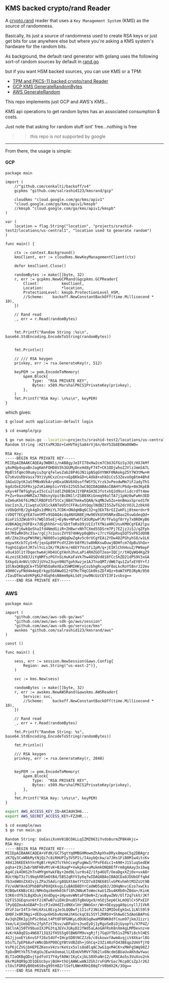 ## KMS backed crypto/rand Reader   

A [crypto.rand](https://pkg.go.dev/crypto/rand) reader that uses a `Key Management System` (KMS) as the source of randomness.

Basically, its just a source of randomness used to create RSA keys or just get bits for use anywhere else but where you're asking a KMS system's hardware for the random bits.

As background, the default rand generator with golang uses the following sort-of random sources by default in [rand.go](https://go.dev/src/crypto/rand/rand.go)

but if you want HSM backed sources, you can use KMS or a TPM:

- [TPM and PKCS-11 backed crypto/rand Reader](https://github.com/salrashid123/tpmrand)
- [GCP KMS GenerateRandomBytes](https://cloud.google.com/kms/docs/samples/kms-generate-random-bytes)
- [AWS GenerateRandom](https://docs.aws.amazon.com/kms/latest/APIReference/API_GenerateRandom.html)

This repo implements just GCP and AWS's KMS...

KMS api operations to get random bytes has an associated consumption $ costs.

Just note that asking for random stuff isnt' free...nothing is free

>> this repo is *not* supported by google

---

From there, the usage is simple:

#### GCP 

```golang
package main

import (
	//"github.com/cenkalti/backoff/v4"
	gcpkms "github.com/salrashid123/kmsrand/gcp"

	cloudkms "cloud.google.com/go/kms/apiv1"
	"cloud.google.com/go/kms/apiv1/kmspb"
	//kmspb "cloud.google.com/go/kms/apiv1/kmspb"
)

var (
	location = flag.String("location", "projects/srashid-test2/locations/us-central1", "location used to generate random")
)

func main() {

	ctx := context.Background()
	kmsClient, err := cloudkms.NewKeyManagementClient(ctx)

	defer kmsClient.Close()

	randomBytes := make([]byte, 32)
	r, err := gcpkms.NewGCPRand(&gcpkms.GCPReader{
		Client:          kmsClient,
		Location:        *location,
		ProtectionLevel: kmspb.ProtectionLevel_HSM,
		//Scheme:    backoff.NewConstantBackOff(time.Millisecond * 10),
	})

	// Rand read
	_, err = r.Read(randomBytes)


	fmt.Printf("Random String :%s\n", base64.StdEncoding.EncodeToString(randomBytes))


	fmt.Println()

	// /// RSA keygen
	privkey, err := rsa.GenerateKey(r, 512)

	keyPEM := pem.EncodeToMemory(
		&pem.Block{
			Type:  "RSA PRIVATE KEY",
			Bytes: x509.MarshalPKCS1PrivateKey(privkey),
		},
	)
	fmt.Printf("RSA Key: \n%s\n", keyPEM)
}
```

which gives:

```bash
$ gcloud auth application-default login

$ cd example/gcp

$ go run main.go --location=projects/srashid-test2/locations/us-central1
Random String :H2ttxPK3Dz+CeHVTmjSa84rVj6n/0nY5Ib8EOWa00W0=

RSA Key: 
-----BEGIN RSA PRIVATE KEY-----
MIIEpAIBAAKCAQEAy3WBNli/nAB8gyJeIFI70xHw2cm7CbUJGfGiSyJQt/HXJkMf
yAvMdp4vpaBnJagKmhFOHD8V3h3GUMyDnxHd8yF74T+CK1ODjwhoZJVlzJmmSA7L
MpBlSfqmcO0umyiu3qrqfelwsZab28P4GJN1ipNSqGVYNKF0NAokgZ5Y7W3tMw+H
G7sKvUsRbVasx79YiVyHCxzCnz+xEpBKkGD+L4dk8+xhkDiCs53ZevoOg8tm4Bhd
3AGoUJptKJaSfMNxNVkAryHDxaGNV6XOsoffWSY5LYrzk3vPeodwMm7iFJadyThS
kgdzOxE2GFRxjpZsKiAHp5ivYVEnI25G53wC8QIDAQABAoIBAHYcP6dp+8m3KpEB
uXyv4FTWfGghyLeI5cCu2lUdlZhDB3AJ1YBPASH3EJfotxhQJd9snlidcrdft4me
P+Zu+9axoHWRZaJ7N8snyVpitBcDN1lrZSB0XKiGnmq99alTA7j1pWz0wFwHn3ED
oZm6uKh6f6iMNJlRBOFU5f5tCxjBB47hmkw5QAN/kqMNJw5Zo+mnBmaxSpred1fK
UacIznJL/IiwqtuCUX1ckANTeU5tCFFAu1XtQqylNdBZI5SZwTG2dcVOJL2zbkXO
sVObQdYB/2gk4gDs1dMHiYL7CDK+ONdqHBq6C32+g3EkT6rGIZuHFLj8tmerdnr9
cVDQT7ECgYEA7omtMTv9SDAQ4cdq4NXGN8EjHw96VkUtH5NRxdDao2XvwGdeqQd+
8ioFiS3ZWubYFs7WQlO5eEj+EyNv+NPw6fCA5URpwPlM/fFwSgf8rYy7x0ROKyB6
eUBKAQqjhOFB+x7dEghhhGr+d/GbtTmRsO9jU1IzTXfNieHRCUsvKM0CgYEA2lpu
4+vzUfj6wkQeShaIfd4NmdGiiR+ZH8wrxNhTCXmd5SDSrm7Pj7EZjzJiSJ/qZFph
bS7MIwRH3hc31w/rgCj7c1uscZVY974HHyp0qBOs+i7rcYG6pRxqSQT5vP6IdQ9B
mR/ZXe2XvpPWtRWj/N8005vigNQqDwZqAv5c0rUCgYEAi2YDw4D2PGhyhS8/w1LK
eqywtKcb7CyS+R/jqsGp89FPcdY22Hrb8fMitw8HNXswDuwjBDHfcm7dpBuShQx+
foghG1qGntJR7xlYcLsIK/fRiNre/48EY7VxSfiIpM/q+jEIKlChhHvuZ/PW9epF
vOu41Ol1t7Dqechwm4jHb4UCgYAnhJhvLaPi4RHZGOT2ea+IQCjr/tHQyWQ4KgZ9
4LzeiSE3d8JJiYqNMfszPGYnSLHuKaFaVk7hw4OSQVd818fCcShZD21dPS9V3xGA
5Xkpdi4nNVitOVJjUYo23uyn9NUTgohXwzje1AJTnoQMT/dW67qu1ZafxEY8Y+fJ
1OlNxQKBgQCk+T5QFN5OaReXEa35WMIHKyyCozbhgRcxpOF8oLkcRoY58nrJ22mv
4OH0CvyFNd4m4epErkgp5G6WwOI2rQTHcTHqCGk0ksZDf4Qz+0aW7XPDJRpN/050
/IauDTmcwbVKPgKLF4Gqh6sN8mm9pkLSdtjnw9NcUzCEYI3F1vsbsg==
-----END RSA PRIVATE KEY-----
```

### AWS

```golang
package main

import (
	"github.com/aws/aws-sdk-go/aws"
	"github.com/aws/aws-sdk-go/aws/session"
	"github.com/aws/aws-sdk-go/service/kms"
	awskms "github.com/salrashid123/kmsrand/aws"
)

const ()

func main() {

	sess, err := session.NewSession(&aws.Config{
		Region: aws.String("us-east-2")},
	)

	svc := kms.New(sess)

	randomBytes := make([]byte, 32)
	r, err := awskms.NewAWSRand(&awskms.AWSReader{
		Service: svc,
		//Scheme:    backoff.NewConstantBackOff(time.Millisecond * 10),
	})

	// Rand read
	_, err = r.Read(randomBytes)

	fmt.Printf("Random String: %s", base64.StdEncoding.EncodeToString(randomBytes))

	fmt.Println()

	/// RSA keygen
	privkey, err := rsa.GenerateKey(r, 2048)


	keyPEM := pem.EncodeToMemory(
		&pem.Block{
			Type:  "RSA PRIVATE KEY",
			Bytes: x509.MarshalPKCS1PrivateKey(privkey),
		},
	)
	fmt.Printf("RSA Key: \n%s\n", keyPEM)
}

```

```bash
export AWS_ACCESS_KEY_ID=AKIAUH3H6...
export AWS_SECRET_ACCESS_KEY=FZ2HR...

$ cd example/aws
$ go run main.go 

Random String: UoEasiXvmV81BCOALLqIZMZ063iYvdo8urmZP8K4kjc=
RSA Key: 
-----BEGIN RSA PRIVATE KEY-----
MIIEpAIBAAKCAQEA+VFdK/GC75gtYq0MBGHMowmZhApXhxDRyx8mpeC5g2DBAgrz
zK7Qy3CxWBkMytNjQi7c8iRHUPIy3V5P2i/I4aybQckw/a7JHs1FiB0M1w4itcKv
404126KEEkhYnrRgBlrHyHJTcYkhCcegFugWw3/fPxFEdic1+A90+J1SluqSedEW
pqha+I9jZwbrbNFH8vMtvK+BJAaqP+Vwkpko+uMukmkONQ8EfFrm8gAAay3x1bwg
Ag4Cik4OHS2hTn4MYgmYwkFBy+2md9Llur0s4Z/1fp46UT/OeaDgxXZjOx+vxA8r
8UctNpT3z7i9bqkRRSmOtB4/5B52qRYV3y6qfwIDAQABAoIBAQCDa8JDUbGFfqAd
7b3x6WOnZX4IvjLZPaJ5Adirg8QGXtAetYtCD7x8INE68SlvGPKvhmhtM3ZsUt9B
FV/eUWYAn63PhbBPaP0XQXkvgLCuBAOD8DYrCaUWO5qG0J/2OHqNnvjEzo7xwCks
MJBQwtKNBzC02/NMnOqz8eHk03kfl0h2NNuKToWeckwU1Zbu4KRb0nZBda+/KinK
S3K6rdY9JLBgXDukjXndDgq+iHpvmvWNtaFtBeN+Z/aoBywZWV/Olf2q7skV/JKf
U2FIS3GEqnun6tF2iNTwB7uiEHcDnuBSTgBeUgx9/mSOj5ep6CkLmOQlC+5PxEIF
lPyQQZmxAoGBAP+IccPJxUHdZIv8NXxlHrjNWoGxr/Wn+DEoypgA9pinyllJ1VkR
dYzFJarI4T3rhHi6XsL8EzgJe3LQQBwfj1I1cF23NikZlQMIOoEgkGxL1LNl59l9
QH0FJx0R3Ngi+dEDuqx6HSbvNzHAihKGckqC8i5SYl2RRbV+5hAwEC5dAoGBAPnG
Av3qhZRKIpjhPSc0daLt4Pt0F9PGNKyLdDU6Sq8waM9RWK0dfCnum97jkmJ1izri
Vxm/L4jUebQYhc2fphTzt76sv/wDPaUrs3seEyDj1yRguSeBiDjUyopYs/X7P4Z/
16ClnAj50TV9buoIXJPG3tqJEVxJUAyD2JfWd5aLAoGAFRsK8nXm4gLMPDevnz+m
4vKrKA0qEGs4N6871IQ32fH555gOlBW6FM9vxgRjfj7GqUYTb51sZPN7i8chlHES
4GJjjooEYi6nvSFf26x54Uf+IHcpSDBtNCZJzb/c8skowxfAwmAvqjiV4Xkarl8G
b5sTL7pEP6AxFsWNcQbXP00CgYBtVdBZdh+jGhCq+23Zi40zFQ43BEqp2UmVfjYQ
VsP6jCZVGjbHEPEZKenxV4zsrKeVzx5xls8oBlqAC3wG1qvM4CK+xMAFgSWq98ZJ
TpDxBMtYkT57nKgUuJEwnkOomaLlLXEmUVhMVY7O62lx6NcdmSBUaUvAKhdwYwac
8LTIoQKBgQDujtpdfoV17Y4yfA0W/1KyCxjbLS0XhaNn12/vRNCAo5s3VuXvo2nk
8krMiRQR9p3D1QEUcbyvjBUH+thUjAWWLwmNJZGhJrxFGMrGac7Kcp0CsZpJr262
clUulFOR0yB0Em6S8sg99tH8ZrlSefLNWnKRH188qTrV0bHX2K/3Og==
-----END RSA PRIVATE KEY-----

```

---
